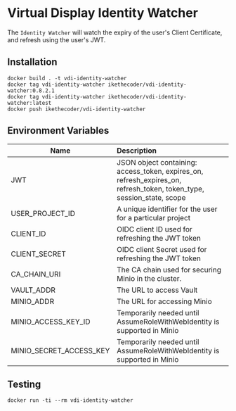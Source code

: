 # Virtual Display Identity Watcher

The `Identity Watcher` will watch the expiry of the user's Client Certificate, and refresh using the user's JWT.

## Installation

```
docker build . -t vdi-identity-watcher
docker tag vdi-identity-watcher ikethecoder/vdi-identity-watcher:0.8.2.1
docker tag vdi-identity-watcher ikethecoder/vdi-identity-watcher:latest
docker push ikethecoder/vdi-identity-watcher

```

## Environment Variables


| Name | Description |
| ------------- |:-------------|
|  JWT | JSON object containing: access_token, expires_on, refresh_expires_on, refresh_token, token_type, session_state, scope |
|  USER_PROJECT_ID | A unique identifier for the user for a particular project |
|  CLIENT_ID | OIDC client ID used for refreshing the JWT token |
|  CLIENT_SECRET | OIDC client Secret used for refreshing the JWT token  |
|  CA_CHAIN_URI | The CA chain used for securing Minio in the cluster. |
|  VAULT_ADDR | The URL to access Vault  |
|  MINIO_ADDR | The URL for accessing Minio |
|  MINIO_ACCESS_KEY_ID | Temporarily needed until AssumeRoleWithWebIdentity is supported in Minio |
|  MINIO_SECRET_ACCESS_KEY | Temporarily needed until AssumeRoleWithWebIdentity is supported in Minio |


## Testing

```
docker run -ti --rm vdi-identity-watcher 
```